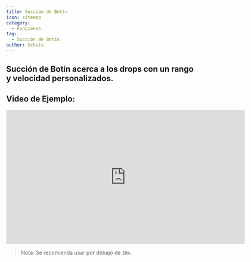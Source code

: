 ```yaml
---
title: Succión de Botín
icon: sitemap
category:
  - Funciones
tag:
  - Succión de Botín
author: Schvis
---
```


## Succión de Botín acerca a los drops con un rango y velocidad personalizados.

## Video de Ejemplo:

<iframe width="640" height="360" src="https://www.youtube.com/embed/iMElTsNF77c?list=PL5eI1Tb64p56g27qfYk7VuFTz4FK6YrKa" title="Korepi - Vacuum Loot" frameborder="0" allow="accelerometer; autoplay; clipboard-write; encrypted-media; gyroscope; picture-in-picture; web-share" allowfullscreen></iframe>

> Nota: Se recomienda usar por debajo de `20m`.